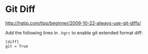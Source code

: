 # Git Diff

http://hgtip.com/tips/beginner/2009-10-22-always-use-git-diffs/

Add the following lines in `.hgrc` to enable git extended format diff:

```
[diff]
git = True
```
